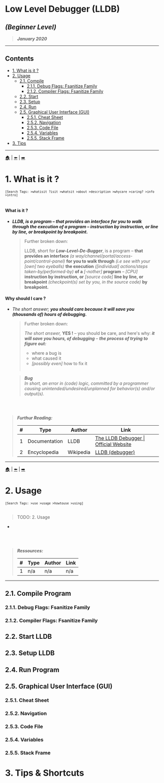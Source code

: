 <!-- Metadata ------------------------------------------------------------------

	AUTHOR(S)
		akharrou

	CONTACT
		idev.aymen@gmail.com

	OBJECTIVE(S)
		Promote, simplyify and reminder LLDB and its usage.

	DESCRIPTION
		Tutorial on LLDB.

------------------------------------------------------------------------------->

Low Level Debugger (LLDB)
===
*(Beginner Level)*
---

> ***January 2020***

---

<!--
--------------------------------------------------------------------------------
> Planning



- What is it ?


- Usage
-- Compile
--- Debug Flags: Fsanitize Family
--- Compiler Flags: Fsanitize Family
-- Start
-- Setup
-- Run
-- Graphical User Interface (GUI)
--- Cheat Sheet
--- Navigation
--- Code File
--- Variables
--- Stack Frame

- Tips



--------------------------------------------------------------------------------
> Table of Contents
-->

Contents
---

- [1. What is it ?](#1-what-is-it-)
- [2. Usage](#2-usage)
	- [2.1. Compile](#21-compile)
		- [2.1.1. Debug Flags: Fsanitize Family](#211-debug-flags-fsanitize-family)
		- [2.1.2. Compiler Flags: Fsanitize Family](#212-compiler-flags-fsanitize-family)
	- [2.2. Start](#22-start)
	- [2.3. Setup](#23-setup)
	- [2.4. Run](#24-run)
	- [2.5. Graphical User Interface (GUI)](#25-graphical-user-interface-gui)
		- [2.5.1. Cheat Sheet](#251-cheat-sheet)
		- [2.5.2. Navigation](#252-navigation)
		- [2.5.3. Code File](#253-code-file)
		- [2.5.4. Variables](#254-variables)
		- [2.5.5. Stack Frame](#255-stack-frame)
- [3. Tips](#3-tips)

---

<!--
--------------------------------------------------------------------------------
> Start
.
.
.
-->


[🏠](#contents) | [⬅️](#contents) | [➡️](#2-usage)
# 1. What is it ?
<small>`[Search Tags: >whatisit ?isit >whatsit >about >description >whycare >caring? >info >intro]`</small>
<br>
<br>


#### What is it ?

-	***LLDB, is a program – that provides an interface for you to walk through the execution of a program – instruction by instruction, or line by line, or breakpoint by breakpoint.***

	> Further broken down:
	>
	> LLDB, short for ***Low-Level-De-Bugger***, is a program – **that provides an interface** *(a way/channel/portal/access-point/control-panel)* **for you to walk through** *(i.e see with your [own] two eyeballs)* **the execution** *([individual] actions/steps taken-by/performed-by)* **of a** *[-nother]* **program** – *[CPU]* **instruction by instruction, or** *[source code]* **line by line, or breakpoint** *(checkpoint(s) set by you, in the source code)* **by breakpoint.**

#### Why should I care ?

-	*The short answer;* ***you should care because it will save you *(thousands of)* hours of debugging.***

	> Further broken down:
	>
	> *The short answer,* **YES !** – you should be care, and here's why: ***it will save you hours, of debugging*** – ***the process of trying to figure out:***
    >	- where a bug is
	>	- what caused it
	>	- *[possibly even]* how to fix it <br> <br>

	> ***Bug*** <br>
		*In short, an error in (code) logic, committed by a programmer causing unintended/undesired/unplanned for behavior(s) and/or output(s).*


<br>
<br>

> ***Furthur Reading:***
>
> | # | Type               | Author                 | Link
> | - | ------------------ | ---------------------- | --------------------------
> | 1 | Documentation | LLDB | [The LLDB Debugger \| Official Website](https://lldb.llvm.org/)
> | 2 | Encyclopedia | Wikipedia | [LLDB (debugger)](https://en.wikipedia.org/wiki/LLDB_(debugger))

---


[🏠](#contents) | [⬅️](#1-what-is-it-) | [➡️](#21-compile-program)
# 2. Usage
<small>`[Search Tags: >use >usage >howtouse >using]`</small>
<br>
<br>


> TODO: 2. Usage

-


<br>
<br>

> ***Ressources:***
>
> | # | Type               | Author                 | Link
> | - | ------------------ | ---------------------- | --------------------------
> | 1 | n/a               | n/a                    | n/a


---
## 2.1. Compile Program
### 2.1.1. Debug Flags: Fsanitize Family
### 2.1.2. Compiler Flags: Fsanitize Family
## 2.2. Start LLDB
## 2.3. Setup LLDB
## 2.4. Run Program
## 2.5. Graphical User Interface (GUI)
### 2.5.1. Cheat Sheet
### 2.5.2. Navigation
### 2.5.3. Code File
### 2.5.4. Variables
### 2.5.5. Stack Frame

# 3. Tips & Shortcuts



<!--
.
.
.
> End
--------------------------------------------------------------------------------
> Footnotes:
-->



<!--
> Document End
--------------------------------------------------------------------------------
> References:
-->




<!--
--------------------------------------------------------------------------------
> Notes:

	– Empty –

-->
